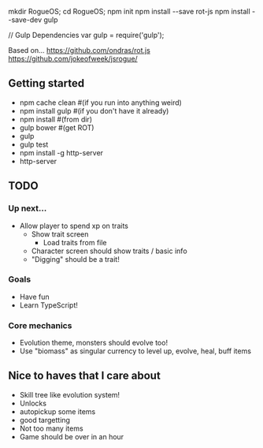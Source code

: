 mkdir RogueOS;
cd RogueOS;
npm init
npm install --save rot-js
npm install --save-dev gulp

// Gulp Dependencies
var gulp = require('gulp');

Based on...
https://github.com/ondras/rot.js
https://github.com/jokeofweek/jsrogue/

## Getting started
* npm cache clean #(if you run into anything weird)
* npm install gulp #(if you don't have it already)
* npm install #(from dir)
* gulp bower #(get ROT)
* gulp
* gulp test
* npm install -g http-server
* http-server

## TODO

### Up next...
* Allow player to spend xp on traits
    * Show trait screen
        * Load traits from file
    * Character screen should show traits / basic info
    * "Digging" should be a trait!

### Goals
* Have fun
* Learn TypeScript!

### Core mechanics
* Evolution theme, monsters should evolve too!
* Use "biomass" as singular currency to level up, evolve, heal, buff items

## Nice to haves that I care about
* Skill tree like evolution system!
* Unlocks
* autopickup some items
* good targetting
* Not too many items
* Game should be over in an hour